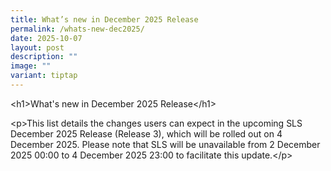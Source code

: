 ```yaml
---
title: What’s new in December 2025 Release
permalink: /whats-new-dec2025/
date: 2025-10-07
layout: post
description: ""
image: ""
variant: tiptap
---
```

<p>&lt;h1&gt;What's new in December 2025 Release&lt;/h1&gt;</p>
<p>&lt;p&gt;This list details the changes users can expect in the upcoming
SLS December 2025 Release (Release 3), which will be rolled out on 4 December
2025. Please note that SLS will be unavailable from 2 December 2025 00:00
to 4 December 2025 23:00 to facilitate this update.&lt;/p&gt;</p>